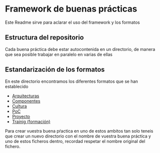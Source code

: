 # Framework de buenas prácticas
Este Readme sirve para aclarar el uso del framework y los formatos

## Estructura del repositorio
Cada buena práctica debe estar autocontenida en un directorio, de manera que sea posible trabajar en paralelo en varias de ellas

## Estandarización de los formatos
En este directorio encontramos los diferentes formatos que se han establecido
- [Arquitecturas](../arkanext-architecture.md) 
- [Componentes](../arkanext-component.md)
- [Cultura](../arkanext-culture.md)
- [PoC](../arkanext-poc.md)
- [Proyecto](../arkanext-project.md)
- [Trainig (formación)](../arkanext-training.md)

Para crear vuestra buena pŕactica en uno de estos ambitos tan solo teneis que crear un nuevo directorio con el nombre de vuestra buena práctica y uno de estos ficheros dentro, recordad respetar el nombre original del fichero.